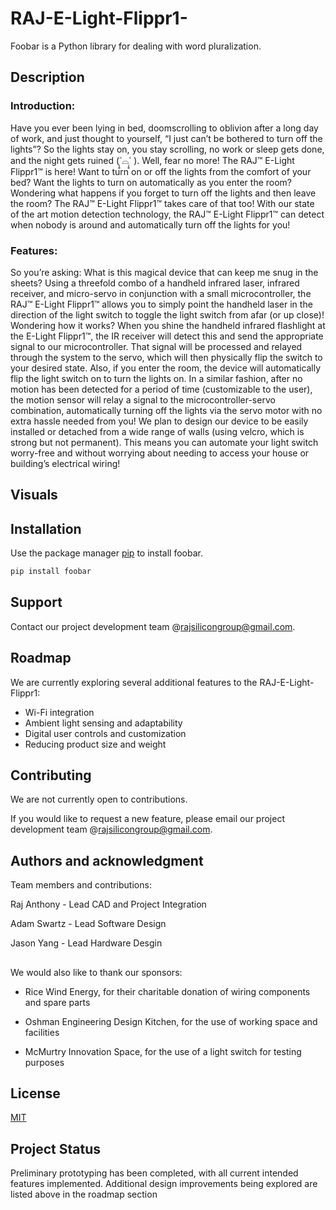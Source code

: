 # RAJ-E-Light-Flippr1-

Foobar is a Python library for dealing with word pluralization.

## Description
### Introduction:
Have you ever been lying in bed, doomscrolling to oblivion after a long day of work, and just thought to yourself, “I just can’t be bothered to turn off the lights”? So the lights stay on, you stay scrolling, no work or sleep gets done, and the night gets ruined (˃̣̣̥⌓˂̣̣̥ ). Well, fear no more! The RAJ™ E-Light Flippr1™ is here! Want to turn on or off the lights from the comfort of your bed? Want the lights to turn on automatically as you enter the room? Wondering what happens if you forget to turn off the lights and then leave the room? The RAJ™ E-Light Flippr1™ takes care of that too! With our state of the art motion detection technology, the RAJ™ E-Light Flippr1™ can detect when nobody is around and automatically turn off the lights for you!

### Features:
So you’re asking: What is this magical device that can keep me snug in the sheets? Using a threefold combo of a handheld infrared laser, infrared receiver, and micro-servo in conjunction with a small microcontroller, the RAJ™ E-Light Flippr1™ allows you to simply point the handheld laser in the direction of the light switch to toggle the light switch from afar (or up close)! Wondering how it works? When you shine the handheld infrared flashlight at the E-Light Flippr1™, the IR receiver will detect this and send the appropriate signal to our microcontroller. That signal will be processed and relayed through the system to the servo, which will then physically flip the switch to your desired state. Also, if you enter the room, the device will automatically flip the light switch on to turn the lights on. In a similar fashion, after no motion has been detected for a period of time (customizable to the user), the motion sensor will relay a signal to the microcontroller-servo combination, automatically turning off the lights via the servo motor with no extra hassle needed from you! We plan to design our device to be easily installed or detached from a wide range of walls (using velcro, which is strong but not permanent). This means you can automate your light switch worry-free and without worrying about needing to access your house or building’s electrical wiring!

## Visuals

## Installation


Use the package manager [pip](https://pip.pypa.io/en/stable/) to install foobar.

```bash
pip install foobar
```


## Support
Contact our project development team @rajsilicongroup@gmail.com.

## Roadmap
We are currently exploring several additional features to the RAJ-E-Light-Flippr1: <br />

- Wi-Fi integration
- Ambient light sensing and adaptability
- Digital user controls and customization
- Reducing product size and weight


## Contributing

We are not currently open to contributions. 

If you would like to request a new feature, please email our project development team @rajsilicongroup@gmail.com.

## Authors and acknowledgment  
Team members and contributions:  

Raj Anthony - Lead CAD and Project Integration

Adam Swartz - Lead Software Design

Jason Yang - Lead Hardware Desgin  
##
We would also like to thank our sponsors:

- Rice Wind Energy, for their charitable donation of wiring components and spare parts

- Oshman Engineering Design Kitchen, for the use of working space and facilities 

- McMurtry Innovation Space, for the use of a light switch for testing purposes

## License

[MIT](https://choosealicense.com/licenses/mit/)

## Project Status

Preliminary prototyping has been completed, with all current intended features implemented. 
Additional design improvements being explored are listed above in the roadmap section
